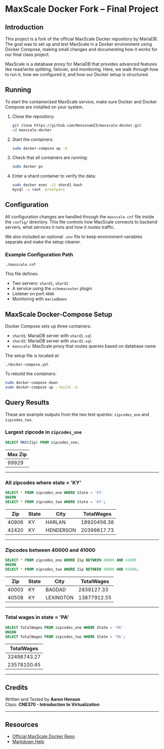 # MaxScale Docker Fork – Final Project

## Introduction

This project is a fork of the official MaxScale Docker repository by MariaDB. The goal was to set up and test MaxScale in a Docker environment using Docker Compose, making small changes and documenting how it works for our final class project.

MaxScale is a database proxy for MariaDB that provides advanced features like read/write splitting, failover, and monitoring. Here, we walk through how to run it, how we configured it, and how our Docker setup is structured.

## Running

To start the containerized MaxScale service, make sure Docker and Docker Compose are installed on your system.

1. Clone the repository:
   ```bash
   git clone https://github.com/Hensonam23/maxscale-docker.git
   cd maxscale-docker
   ```

2. Start the containers:
   ```bash
   sudo docker-compose up -d
   ```

3. Check that all containers are running:
   ```bash
   sudo docker ps
   ```

4. Enter a shard container to verify the data:
   ```bash
   sudo docker exec -it shard1 bash
   mysql -u root -prootpass
   ```

## Configuration

All configuration changes are handled through the `maxscale.cnf` file inside the `config/` directory. This file controls how MaxScale connects to backend servers, what services it runs and how it routes traffic.

We also included an optional `.env` file to keep environment variables separate and make the setup cleaner.

### Example Configuration Path

```
./maxscale.cnf
```

This file defines:
- Two servers: `shard1`, `shard2`
- A service using the `schemarouter` plugin
- Listener on port `4006`
- Monitoring with `mariadbmon`

## MaxScale Docker-Compose Setup

Docker Compose sets up three containers:
- `shard1`: MariaDB server with `shard1.sql`
- `shard2`: MariaDB server with `shard2.sql`
- `maxscale`: MaxScale proxy that routes queries based on database name

The setup file is located at:

```
./docker-compose.yml
```

To rebuild the containers:

```bash
sudo docker-compose down
sudo docker-compose up --build -d
```

## Query Results

These are example outputs from the two test queries: `zipcodes_one` and `zipcodes_two`.

### Largest zipcode in `zipcodes_one`
```sql
SELECT MAX(Zip) FROM zipcodes_one;
```

| Max Zip |
|---------|
| 99929   |

---

### All zipcodes where state = 'KY'
```sql
SELECT * FROM zipcodes_one WHERE State = 'KY'
UNION
SELECT * FROM zipcodes_two WHERE State = 'KY';
```

| Zip   | State | City       | TotalWages   |
|-------|-------|------------|--------------|
| 40906 | KY    | HARLAN     | 18920456.38  |
| 42420 | KY    | HENDERSON  | 20399817.73  |

---

### Zipcodes between 40000 and 41000
```sql
SELECT * FROM zipcodes_one WHERE Zip BETWEEN 40000 AND 41000
UNION
SELECT * FROM zipcodes_two WHERE Zip BETWEEN 40000 AND 41000;
```

| Zip   | State | City       | TotalWages   |
|-------|-------|------------|--------------|
| 40003 | KY    | BAGDAD     | 2839127.33   |
| 40508 | KY    | LEXINGTON  | 13877912.55  |

---

### Total wages in state = 'PA'
```sql
SELECT TotalWages FROM zipcodes_one WHERE State = 'PA'
UNION
SELECT TotalWages FROM zipcodes_two WHERE State = 'PA';
```

| TotalWages   |
|--------------|
| 32498743.27  |
| 23578100.45  |

---

## Credits

Written and Tested by **Aaron Henson**  
Class: **CNE370 - Introduction to Virtualization**

---

##  Resources

- [Official MaxScale Docker Repo](https://github.com/mariadb-corporation/maxscale-docker)
- [Markdown Help](https://help.github.com/en/github/writing-on-github/basic-writing-and-formatting-syntax)